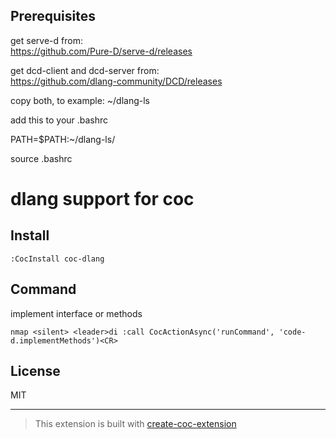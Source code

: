 ## Prerequisites


get serve-d from:  
https://github.com/Pure-D/serve-d/releases  

get dcd-client and dcd-server from:  
https://github.com/dlang-community/DCD/releases  

copy both, to example: ~/dlang-ls

add this to your .bashrc

PATH=$PATH:~/dlang-ls/

source .bashrc

# dlang support for coc

## Install

`:CocInstall coc-dlang`

## Command 

implement interface or methods
```
nmap <silent> <leader>di :call CocActionAsync('runCommand', 'code-d.implementMethods')<CR>
```


## License

MIT

---

> This extension is built with [create-coc-extension](https://github.com/fannheyward/create-coc-extension)
